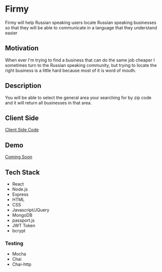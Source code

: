# Firmy

Firmy will help Russian speaking users locate Russian speaking businesses so that they will be able to communicate in a language that they understand easier

## Motivation

When ever I'm trying to find a business that can do the same job cheaper I sometimes turn to the Russian speaking community, but trying to locate the right business is a little hard because most of it is word of mouth.

## Description

You will be able to select the general area your searching for by zip code and it will return all businesses in that area.

## Client Side

[Client Side Code](https://github.com/rusye/firmy-client)

## Demo

[Coming Soon]()

## Tech Stack
* React
* Node.js
* Express
* HTML
* CSS
* Javascript/JQuery
* MongoDB
* passport.js
* JWT Token
* bcrypt

### Testing

* Mocha
* Chai
* Chai-http